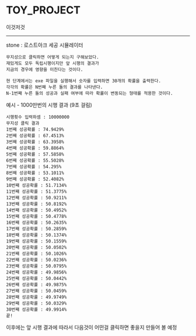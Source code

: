 # TOY_PROJECT

이것저것

---

stone : 로스트아크 세공 시뮬레이터

    무지성으로 클릭하면 어떻게 되는지 구해보았다.
    재밌게도 모두 독립시행이지만 앞 시행의 결과가
    지금의 경우에 영향을 미친다는 것이다.

    현 단계에서는 exe 파일을 실행해서 숫자를 입력하면 30개의 확률을 출력한다.
    각각의 확률은 N번째 누른 돌의 결과를 나타낸다.
    N-1번째 누른 돌의 성공과 실패 여부에 따라 확률이 변동되는 형태를 적용한 것이다.

예시 - 1000만번의 시행 결과 (9초 걸림)

    시행횟수 입력하셈 : 10000000
    무지성 클릭 결과
    1번째 성공확률 : 74.9429%
    2번째 성공확률 : 67.4513%
    3번째 성공확률 : 63.3958%
    4번째 성공확률 : 59.8864%
    5번째 성공확률 : 57.5858%
    6번째 성공확률 : 55.5028%
    7번째 성공확률 : 54.295%
    8번째 성공확률 : 53.1011%
    9번째 성공확률 : 52.4082%
    10번째 성공확률 : 51.7134%
    11번째 성공확률 : 51.3775%
    12번째 성공확률 : 50.9211%
    13번째 성공확률 : 50.8192%
    14번째 성공확률 : 50.4952%
    15번째 성공확률 : 50.4778%
    16번째 성공확률 : 50.2635%
    17번째 성공확률 : 50.2859%
    18번째 성공확률 : 50.1374%
    19번째 성공확률 : 50.1559%
    20번째 성공확률 : 50.0502%
    21번째 성공확률 : 50.1026%
    22번째 성공확률 : 50.0236%
    23번째 성공확률 : 50.0795%
    24번째 성공확률 : 49.9856%
    25번째 성공확률 : 50.0442%
    26번째 성공확률 : 49.9875%
    27번째 성공확률 : 50.0459%
    28번째 성공확률 : 49.9749%
    29번째 성공확률 : 50.0329%
    30번째 성공확률 : 49.9914%
    끝!

이후에는 앞 시행 결과에 따라서 다음것이 어떤걸 클릭하면 좋을지 만들어 볼 예정
